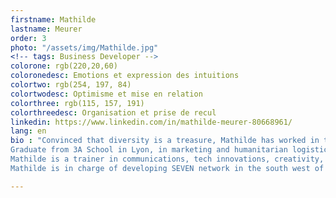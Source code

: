 ```yaml
---
firstname: Mathilde
lastname: Meurer
order: 3
photo: "/assets/img/Mathilde.jpg"
<!-- tags: Business Developer -->
colorone: rgb(220,20,60)
coloronedesc: Emotions et expression des intuitions
colortwo: rgb(254, 197, 84)
colortwodesc: Optimisme et mise en relation
colorthree: rgb(115, 157, 191)
colorthreedesc: Organisation et prise de recul
linkedin: https://www.linkedin.com/in/mathilde-meurer-80668961/
lang: en
bio : "Convinced that diversity is a treasure, Mathilde has worked in the field of disability for 5 years alongside Axel Kahn and Pascal Jacob, as a communications manager. <br><br>
Graduate from 3A School in Lyon, in marketing and humanitarian logistics, she is always looking for meaningful professional experiences, focused on human relations. <br><br>
Mathilde is a trainer in communications, tech innovations, creativity, entrepreneurship, networking and management for companies (INTEL, PWC, DELIVEROO) and schools (NEOMA, EMN, ESSEC). <br><br>
Mathilde is in charge of developing SEVEN network in the south west of France and is head of operations. She is also licensed from TEDXBordeaux 2019/2020."

---
```

